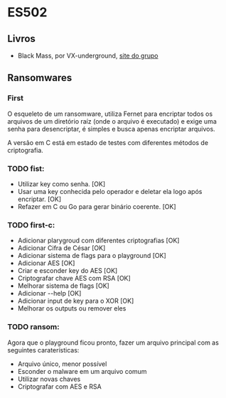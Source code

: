 # ES502

## Livros

- Black Mass, por VX-underground, <a href="https://vx-underground.org/">site do grupo</a>

## Ransomwares

### First

O esqueleto de um ransomware, utiliza Fernet para encriptar todos os arquivos de um diretório raíz (onde o arquivo é executado) e exige uma senha para desencriptar, é simples e busca apenas encriptar arquivos.

A versão em C está em estado de testes com diferentes métodos de criptografia.

### TODO fist:
- Utilizar key como senha. [OK]
- Usar uma key conhecida pelo operador e deletar ela logo após encriptar. [OK]
- Refazer em C ou Go para gerar binário coerente. [OK]

### TODO first-c:
- Adicionar plarygroud com diferentes criptografias [OK]
- Adicionar Cifra de César [OK]
- Adicionar sistema de flags para o playground [OK]
- Adicionar AES [OK]
- Criar e esconder key do AES [OK]
- Criptografar chave AES com RSA [OK]
- Melhorar sistema de flags [OK]
- Adicionar --help [OK]
- Adicionar input de key para o XOR [OK]
- Melhorar os outputs ou remover eles

### TODO ransom:
Agora que o playground ficou pronto, fazer um arquivo principal com as seguintes caraterísticas:

- Arquivo único, menor possível
- Esconder o malware em um arquivo comum
- Utilizar novas chaves
- Criptografar com AES e RSA
